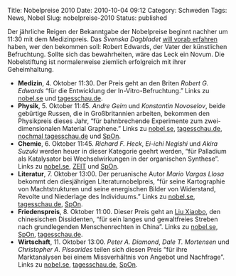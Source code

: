 Title: Nobelpreise 2010
Date: 2010-10-04 09:12
Category: Schweden
Tags: News, Nobel
Slug: nobelpreise-2010
Status: published

Der jährliche Reigen der Bekanntgabe der Nobelpreise beginnt nachher um
11:30 mit dem Medizinpreis. Das *Svenska Dagbladet* [will vorab
erfahren](http://www.svd.se/ego/mainColumn_s185/http://www.svd.se/nyheter/inrikes/robert-edwards-het-kandidat-till-nobelpriset-i-medicin_5445549.svd)
haben, wer den bekommen soll: Robert Edwards, der Vater der künstlichen
Befruchtung. Sollte sich das bewahrheiten, wäre das Leck ein Novum. Die
Nobelstiftung ist normalerweise ziemlich erfolgreich mit ihrer
Geheimhaltung.

-   **Medizin**, 4. Oktober 11:30. Der Preis geht an den Briten *Robert
    G. Edwards* “für die Entwicklung der In-Vitro-Befruchtung.” Links zu
    [nobel.se](http://nobelprize.org/nobel_prizes/medicine/laureates/2010/)
    und
    [tagesschau.de](http://www.tagesschau.de/ausland/medizinnobelpreis104.html).
-   **Physik**, 5. Oktober 11:45. *Andre Geim* und *Konstantin
    Novoselov*, beide gebürtige Russen, die in Großbritannien arbeiten,
    bekommen den Physikpreis dieses Jahr, “für bahnbrechende Experimente
    zum zwei-dimensionalen Material Graphene.” Links zu
    [nobel.se](http://nobelprize.org/nobel_prizes/physics/laureates/2010/),
    [tagesschau.de](http://www.tagesschau.de/ausland/nobelpreis216.html),
    [nochmal
    tagesschau.de](http://www.tagesschau.de/ausland/nobelpreis226.html)
    und
    [SpOn](http://www.spiegel.de/wissenschaft/mensch/0,1518,721370,00.html).
-   **Chemie**, 6. Oktober 11:45. *Richard F. Heck*, *Ei-ichi Negishi*
    und *Akira Suzuki* werden heuer in dieser Kategorie geehrt werden,
    “für Palladium als Katalysator bei Wechselwirkungen in der
    organischen Synthese”. Links zu
    [nobel.se](http://nobelprize.org/nobel_prizes/chemistry/laureates/2010/),
    [ZEIT](http://www.zeit.de/wissen/2010-10/chemienobelpreis-2010) und
    [SpOn](http://www.spiegel.de/wissenschaft/technik/0,1518,721437,00.html).
-   **Literatur**, 7. Oktober 13:00. Der peruanische Autor *Mario Vargas
    Llosa* bekommt den diesjährigen Literaturnobelpreis, “für seine
    Kartographie von Machtstrukturen und seine energischen Bilder von
    Widerstand, Revolte und Niederlage des Individuums.” Links zu
    [nobel.se](http://nobelprize.org/nobel_prizes/literature/laureates/2010/),
    [tagesschau.de](http://www.tagesschau.de/ausland/literaturnobelpreis116.html),
    [SpOn](http://www.spiegel.de/kultur/literatur/0,1518,721760,00.html).
-   **Friedenspreis**, 8. Oktober 11:00. Dieser Preis geht an [Liu
    Xiaobo](http://de.wikipedia.org/wiki/Liu_Xiaobo), den chinesischen
    Dissidenten, “für sein langes und gewaltfreies Streben nach
    grundlegenden Menschenrechten in China”. Links zu
    [nobel.se](http://nobelprize.org/nobel_prizes/peace/laureates/2010/),
    [SpOn](http://www.spiegel.de/politik/ausland/0,1518,722008,00.html),
    [tagesschau.de](http://www.tagesschau.de/ausland/liuxiaobo100.html).
-   **Wirtschaft**, 11. Oktober 13:00. *Peter A. Diamond*, *Dale T.
    Mortensen* und *Christopher A. Pissarides* teilen sich diesen Preis
    “für ihre Marktanalysen bei einem Missverhältnis von Angebot und
    Nachfrage”. Links zu
    [nobel.se](http://nobelprize.org/nobel_prizes/economics/laureates/2010/),
    [tagesschau.de](http://www.tagesschau.de/wirtschaft/wiwinobelpreis100.html),
    [SpOn](http://www.spiegel.de/wirtschaft/soziales/0,1518,722421,00.html).

